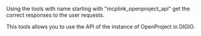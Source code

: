 Using the tools with name starting with "mcplink_openproject_api" get the correct responses to the user requests.

This tools allows you to use the API of the instance of OpenProject in DIGIO.